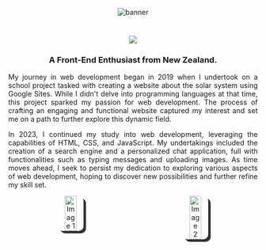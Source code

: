 <p align="center">
<img  src="https://github.com/DanyilNiemtsov/DanyilNiemtsov/assets/142193142/d3819291-d385-46af-a4a7-038bdb86b97a" alt="banner">
    </p>
<h1 align="center">
    <img src="https://readme-typing-svg.herokuapp.com?font=open+sans&weight=600&size=25&pause=1000&color=E9E9E9&height=40&lines=Welcome!+I'm+Danyil+Niemtsov" />
</h1>
<h3 align="center">A Front-End Enthusiast from New Zealand.</h3>


<p align="justify">
      My journey in web development began in 2019 when I undertook on a school project tasked with creating a website about the solar system using Google Sites. While I didn't delve into programming languages at that time, this project sparked my passion for web development. The process of crafting an engaging and functional website captured my interest and set me on a path to further explore this dynamic field.
    </p>
    <p align="justify">
In 2023, I continued my study into web development, leveraging the capabilities of HTML, CSS, and JavaScript. My undertakings included the creation of a search engine and a personalized chat application, full with functionalities such as typing messages and uploading images. As time moves ahead, I seek to persist my dedication to exploring various aspects of web development, hoping to discover new possibilities and further refine my skill set.
</p>
<p align="center" style="display: flex; justify-content: center;">
    <img src="https://github.com/DanyilNiemtsov/DanyilNiemtsov/assets/142193142/6119885b-2cd2-4fd6-99dc-86ce4016a119"
        style="width: 45%; margin: 0 100px; border-radius: 10px; box-shadow: 5px 5px rgb(51, 51, 51);"
        alt="Image 1">
    <img src="https://github.com/DanyilNiemtsov/DanyilNiemtsov/assets/142193142/0264df32-d494-4ffe-810c-e9d8c92763ea"
        style="width: 45%; margin: 0 100px; border-radius: 10px; box-shadow: 5px 5px rgb(51, 51, 51);"
        alt="Image 2">
</p>



<p align="center"> <img src="https://skillicons.dev/icons?i=html,css,js,figma" alt="" </p>

